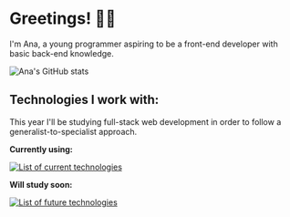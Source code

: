 # Greetings! 👋🏼

I'm Ana, a young programmer aspiring to be a front-end developer with basic back-end knowledge.

![Ana's GitHub stats](https://github-readme-stats.vercel.app/api?username=anaiswritingcode&show_icons=true&theme=great-gatsby)

## Technologies I work with:

This year I'll be studying full-stack web development in order to follow a generalist-to-specialist approach. 

**Currently using:**

[![List of current technologies](https://skillicons.dev/icons?i=bash,git,html,css,js,react)](https://skillicons.dev)

**Will study soon:**

[![List of future technologies](https://skillicons.dev/icons?i=java,nodejs)](https://skillicons.dev)

